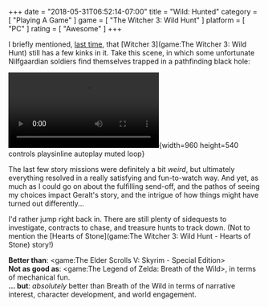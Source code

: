 +++
date = "2018-05-31T06:52:14-07:00"
title = "Wild: Hunted"
category = [ "Playing A Game" ]
game = [ "The Witcher 3: Wild Hunt" ]
platform = [ "PC" ]
rating = [ "Awesome" ]
+++

I briefly mentioned, [last time]($SiteBaseURL$2018/05/27/fookin-skelligers/), that [Witcher 3](game:The Witcher 3: Wild Hunt) still has a few kinks in it.  Take this scene, in which some unfortunate Nilfgaardian soldiers find themselves trapped in a pathfinding black hole:

![static mp4]($SiteBaseURL$witcher3_blackhole.mp4){width=960 height=540 controls playsinline autoplay muted loop}

The last few story missions were definitely a bit <i>weird</i>, but ultimately everything resolved in a really satisfying and fun-to-watch way.  And yet, as much as I could go on about the fulfilling send-off, and the pathos of seeing my choices impact Geralt's story, and the intrigue of how things might have turned out differently...

I'd rather jump right back in.  There are still plenty of sidequests to investigate, contracts to chase, and treasure hunts to track down.  (Not to mention the [Hearts of Stone](game:The Witcher 3: Wild Hunt - Hearts of Stone) story!)

<b>Better than</b>: <game:The Elder Scrolls V: Skyrim - Special Edition>  
<b>Not as good as</b>: <game:The Legend of Zelda: Breath of the Wild>, in terms of mechanical fun.  
<b>... but</b>: <i>absolutely</i> better than Breath of the Wild in terms of narrative interest, character development, and world engagement.
